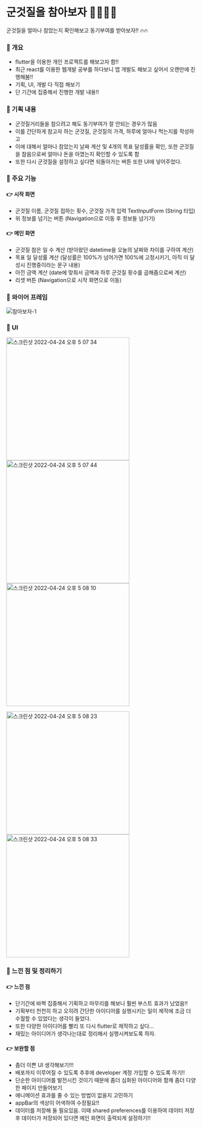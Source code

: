 # 군것질을 참아보자 🍫🍫🔥🔥

군것질을 얼마나 참았는지 확인해보고 동기부여를 받아보자!! 🔥🔥

### 💎 개요

- flutter을 이용한 개인 프로젝트를 해보고자 함!!
- 최근 react를 이용한 웹개발 공부를 하다보니 앱 개발도 해보고 싶어서 오랜만에 진행해봄!!
- 기획, UI, 개발 다 직접 해보기
- 단 기간에 집중해서 진행한 개발 내용!!

### 💎 기획 내용

- 군것질거리들을 참으려고 해도 동기부여가 잘 안되는 경우가 많음
- 이를 간단하게 참고자 하는 군것질, 군것질의 가격, 하루에 얼마나 먹는지를 작성하고 
- 이에 대해서 얼마나 참았는지 날짜 계산 및 4개의 목표 달성률을 확인, 또한 군것질을 참음으로써 얼마나 돈을 아꼈는지 확인할 수 있도록 함
- 또한 다시 군것질을 설정하고 싶다면 되돌아가는 버튼 또한 UI에 넣어주었다.

### 💎 주요 기능

#### 👉 시작 화면

- 군것질 이름, 군것질 접하는 횟수, 군것질 가격 입력 TextInputForm (String 타입)
- 위 정보를 넘기는 버튼 (Navigation으로 이동 후 정보들 넘기기)

#### 👉 메인 화면

- 군것질 참은 일 수 계산 (받아왔던 datetime을 오늘의 날짜와 차이를 구하여 계산)
- 목표 일 달성률 계산 (달성률은 100%가 넘어가면 100%에 고정시키기, 아직 미 달성시 진행중이라는 문구 내용)
- 아낀 금액 계산 (date에 맞춰서 금액과 하루 군것질 횟수를 곱해줌으로써 계산)
- 리셋 버튼 (Navigation으로 시작 화면으로 이동)

### 💎 와이어 프레임

![참아보자-1](https://user-images.githubusercontent.com/70309113/164887252-861496ca-0754-40d7-a36d-2721d4c44f73.jpg)

### 💎 UI
<img width="325" alt="스크린샷 2022-04-24 오후 5 07 34" src="https://user-images.githubusercontent.com/70309113/164967021-dc0c6942-9d10-4b40-803d-9fad070659bb.png"> <img width="325" alt="스크린샷 2022-04-24 오후 5 07 44" src="https://user-images.githubusercontent.com/70309113/164967026-c3af8e51-d522-4141-afd6-4c6d633c8719.png"> <img width="325" alt="스크린샷 2022-04-24 오후 5 08 10" src="https://user-images.githubusercontent.com/70309113/164967029-860bdc08-1b5a-4c0d-ab11-13be5f0e4466.png">

<img width="325" alt="스크린샷 2022-04-24 오후 5 08 23" src="https://user-images.githubusercontent.com/70309113/164967036-756084e4-41af-49ca-be6d-c3cb277e7a5f.png"> <img width="325" alt="스크린샷 2022-04-24 오후 5 08 33" src="https://user-images.githubusercontent.com/70309113/164967040-152ce531-52db-4c2a-a5c2-e1580d1f2ef3.png">

### 💎 느낀 점 및 정리하기

#### 👉 느낀 점
- 단기간에 바짝 집중해서 기획하고 마무리를 해보니 훨씬 부스트 효과가 났었음!!
- 기획부터 천천히 하고 오히려 간단한 아이디어를 실행시키는 일이 제작에 조금 더 수월할 수 있었다는 생각이 들었다.
- 또한 다양한 아이디어를 빨리 또 다시 flutter로 제작하고 싶다...
- 재밌는 아이디어가 생각나는대로 정리해서 실행시켜보도록 하자.

#### 👉 보완할 점
- 좀더 이쁜 UI 생각해보기!!!
- 배포까지 이루어질 수 있도록 추후에 developer 계정 가입할 수 있도록 하기!!
- 단순한 아이디어를 발전시킨 것이기 때문에 좀더 심화된 아이디어와 함께 좀더 다양한 페이지 만들어보기
- 애니메이션 효과를 줄 수 있는 방법이 없을지 고민하기
- appBar의 색상이 어색하여 수정필요!!
- 데이터를 저장해 둘 필요있음. 이때 shared preferences를 이용하여 데이터 저장 후 데이터가 저장되어 있다면 메인 화면이 출력되게 설정하기!!
